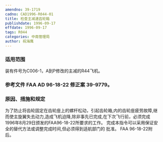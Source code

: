 ```yaml
---
amendno: 39-1719
cadno: CAD1996-R044-01
title: 检查主减速齿轮箱
publishdate: 1996-09-17
effdate: 1996-09-17
tags: R044
categories: 中南管理局
author: 祝海鹰
---
```


### 适用范围 
装有件号为C006-1，A到P修改的主减的R44飞机。

<!--more-->
### 参考文件    FAA AD 96-18-22 修正案 39-9779。

### 原因、措施和规定 
为了防止将齿轮固定在齿轮座上的螺杆松动，引起齿轮箱,内的齿轮座疲劳故障,继而使主旋翼失去动力,造成飞机迫降,除非事先已完成,在下次飞行前，必须完成1996年8月29日颁发的FAA96-18-22所要求的工作。 
    完成本指令可以采用保证安全的替代方法或调整完成时间,但必须得到适航部门的 批准。 
FAA 96-18-22附后。
